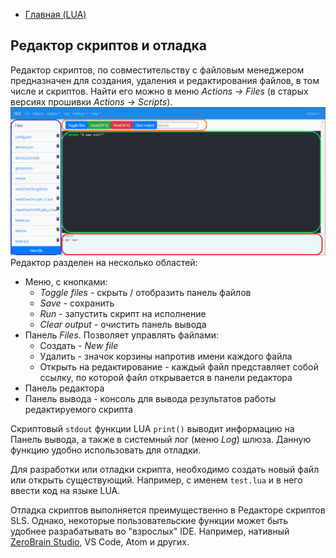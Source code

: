 - [Главная (LUA)](/lua_doc/intro.md)
## Редактор скриптов и отладка
Редактор скриптов, по совместительству с файловым менеджером предназначен для создания, удаления и редактирования файлов, в том числе и скриптов. 
Найти его можно в меню *Actions -> Files* (в старых версиях прошивки *Actions -> Scripts*).<!--	#ToDo - с какой версии прошивки? -->
![](/img/luaScriptEditor.png)
Редактор разделен на несколько областей:
- Меню, с кнопками:
  - *Toggle files* - скрыть / отобразить панель файлов
  - *Save* - сохранить
  - *Run* - запустить скрипт на исполнение
  - *Clear output* - очистить панель вывода
- Панель *Files*. Позволяет управлять файлами:
  - Создать - *New file*
  - Удалить - значок корзины напротив имени каждого файла
  - Открыть на редактирование - каждый файл представляет собой ссылку, по которой файл открывается в панели редактора
- Панель редактора
- Панель вывода - консоль для вывода результатов работы редактируемого скрипта

Скриптовый `stdout` функции LUA `print()` выводит информацию на Панель вывода, а также в системный лог (меню *Log*) шлюза. Данную функцию удобно использовать для отладки.

Для разработки или отладки скрипта, необходимо создать новый файл или открыть существующий. Например, с именем `test.lua` и в него ввести код на языке LUA. 

Отладка скриптов выполняется преимущественно в Редакторе скриптов SLS. Однако, некоторые пользовательские функции может быть удобнее разрабатывать во "взрослых" IDE. Например, нативный [ZeroBrain Studio](https://studio.zerobrane.com), VS Code, Atom и других. 
